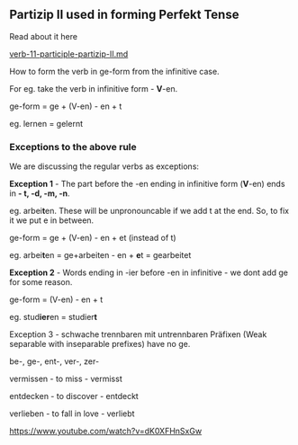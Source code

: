 ## Partizip II used in forming Perfekt Tense

Read about it here

[verb-11-participle-partizip-II.md](../../verbs/1-verb-types/verb-11-participle-partizip-II.md)





How to form the verb in ge-form from the infinitive case.

For eg. take the verb in infinitive form - **V**-en. 

ge-form = ge + (V-en) - en + t

eg. lernen = gelernt

### Exceptions to the above rule

We are discussing the regular verbs as exceptions:

**Exception 1** - The part before the -en ending in infinitive form (**V**-en) ends in **- t, -d, -m, -n**.

eg. arbei**t**en. These will be unpronouncable if we add t at the end. So, to fix it we put e in between.

ge-form = ge + (V-en) - en + et (instead of t)

eg. arbei**t**en = ge+arbeiten - en + **e**t = gearbeitet

**Exception 2** - Words ending in -ier before -en in infinitive - we dont add ge for some reason.

ge-form = (V-en) - en + t

eg. stud**ier**en =  studier**t**

Exception 3 - schwache trennbaren mit untrennbaren Präfixen (Weak separable with inseparable prefixes) have no ge.

be-, ge-, ent-, ver-, zer-  

vermissen - to miss - vermisst

entdecken - to discover - entdeckt

verlieben - to fall in love - verliebt



https://www.youtube.com/watch?v=dK0XFHnSxGw




